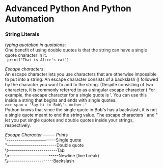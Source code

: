# Advanced Python And Python Automation

</h1></h2>

### String Literals
*typing quotation in quotaions*: 
<br>One benefit of using double quotes is that the string can have a single quote character in it.<br>
``` print("That is Alice's cat")```

*Escape characters*:
<br> An escape character lets you use characters that are otherwise impossible to put into a string. An escape character consists of a backslash (\) followed by the character you want to add to the string. (Despite consisting of two characters, it is commonly referred to as a singular escape character.) For example, the escape character for a single quote is \'. You can use this inside a string that begins and ends with single quotes.<br>
```>>> spam = 'Say hi to Bob\'s mother.'```
<br>Python knows that since the single quote in Bob\'s has a backslash, it is not a single quote meant to end the string value. The escape characters \' and \" let you put single quotes and double quotes inside your strings, respectively.<br>

*Escape Character* ------ *Prints*<br>
\'-------------------------Single quote<br>
\"-------------------------Double quote<br>
\t-------------------------Tab<br>
\n-------------------------Newline (line break)<br>
\\\\-----------------------Backslash<br>

